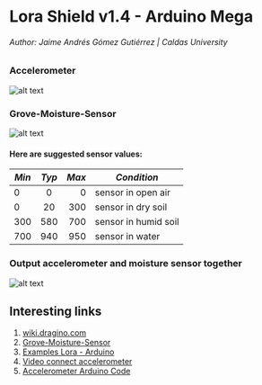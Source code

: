 # Lora Shield v1.4 - Arduino Mega
###### Author: Jaime Andrés Gómez Gutiérrez | Caldas University

### Accelerometer

![alt text](http://i66.tinypic.com/r2ojeg.jpg  "Connect accelerometer to arduino mega 2560 ")



### Grove-Moisture-Sensor

![alt text](http://i63.tinypic.com/25h2z6c.jpg "Connect grove miosture sensor to arduino")


####   Here are suggested sensor values:
| *Min*   | *Typ*   | *Max*   | *Condition*             |
| --------|:-------:| -------:| -------------           |
| 0       | 0       | 0       | sensor in open air      |
| 0       | 20      | 300     | sensor in dry soil      |
| 300     | 580     | 700     | sensor in humid soil    |
| 700     | 940     | 950     | sensor in water         |

### Output accelerometer and moisture sensor together

![alt text](http://i68.tinypic.com/9s48bn.png "Output later connect moisture sensor and accelerometer to arduino mega 2560 ")


## Interesting links

1. [wiki.dragino.com](https://wiki.dragino.com/index.php?title=Lora_Shield)
2. [Grove-Moisture-Sensor](http://wiki.seeedstudio.com/Grove-Moisture_Sensor)
3. [Examples Lora - Arduino](https://github.com/dragino/Lora/tree/master/Lora%20Shield)
4. [Video connect accelerometer](https://www.youtube.com/watch?v=_przDICw1-Q)
5. [Accelerometer Arduino Code](https://hetpro-store.com/TUTORIALES/mma7361-sensor-acelerometro/)









